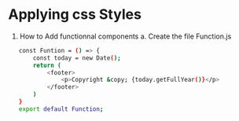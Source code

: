 # Applying css Styles

1. How to Add functionnal components
 a. Create the file Function.js
 ```bash
    const Funtion = () => {
        const today = new Date();
        return (
            <footer>
                <p>Copyright &copy; {today.getFullYear()}</p>
            </footer>
        )
    }
    export default Function;
```